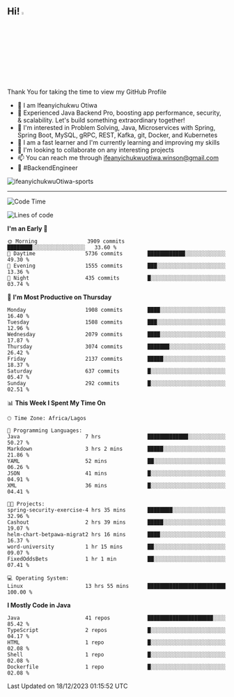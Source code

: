 <!-- BLOG-POST-LIST:START --><!-- BLOG-POST-LIST:END -->

## Hi! <img src="https://media.giphy.com/media/hvRJCLFzcasrR4ia7z/giphy.gif" width="4%"> 

Thank You for taking the time to view my GitHub Profile

- 👋 I am Ifeanyichukwu Otiwa
- 🚀 Experienced Java Backend Pro, boosting app performance, security, & scalability. Let's build something extraordinary together!
- 👀 I'm interested in Problem Solving, Java, Microservices with Spring, Spring Boot, MySQL, gRPC, REST, Kafka, git, Docker, and Kubernetes
- 🌱 I am a fast learner and I'm currently learning and improving my skills
- 💞️ I'm looking to collaborate on any interesting projects
- 📫 You can reach me through ifeanyichukwuotiwa.winson@gmail.com
- 🚀 #BackendEngineer

<p align="left" marginTop="10px"> <img src="https://komarev.com/ghpvc/?username=ifeanyichukwuOtiwa-sports&label=Profile%20views&color=0e75b6&style=for-the-badge" alt="ifeanyichukwuOtiwa-sports" /> </p>

***

<!--START_SECTION:waka-->
![Code Time](http://img.shields.io/badge/Code%20Time-2%2C037%20hrs%2016%20mins-blue)

![Lines of code](https://img.shields.io/badge/From%20Hello%20World%20I%27ve%20Written-4.2%20million%20lines%20of%20code-blue)

**I'm an Early 🐤** 

```text
🌞 Morning                3909 commits        ████████░░░░░░░░░░░░░░░░░   33.60 % 
🌆 Daytime                5736 commits        ████████████░░░░░░░░░░░░░   49.30 % 
🌃 Evening                1555 commits        ███░░░░░░░░░░░░░░░░░░░░░░   13.36 % 
🌙 Night                  435 commits         █░░░░░░░░░░░░░░░░░░░░░░░░   03.74 % 
```
📅 **I'm Most Productive on Thursday** 

```text
Monday                   1908 commits        ████░░░░░░░░░░░░░░░░░░░░░   16.40 % 
Tuesday                  1508 commits        ███░░░░░░░░░░░░░░░░░░░░░░   12.96 % 
Wednesday                2079 commits        ████░░░░░░░░░░░░░░░░░░░░░   17.87 % 
Thursday                 3074 commits        ███████░░░░░░░░░░░░░░░░░░   26.42 % 
Friday                   2137 commits        █████░░░░░░░░░░░░░░░░░░░░   18.37 % 
Saturday                 637 commits         █░░░░░░░░░░░░░░░░░░░░░░░░   05.47 % 
Sunday                   292 commits         █░░░░░░░░░░░░░░░░░░░░░░░░   02.51 % 
```


📊 **This Week I Spent My Time On** 

```text
🕑︎ Time Zone: Africa/Lagos

💬 Programming Languages: 
Java                     7 hrs               █████████████░░░░░░░░░░░░   50.27 % 
Markdown                 3 hrs 2 mins        █████░░░░░░░░░░░░░░░░░░░░   21.86 % 
YAML                     52 mins             ██░░░░░░░░░░░░░░░░░░░░░░░   06.26 % 
JSON                     41 mins             █░░░░░░░░░░░░░░░░░░░░░░░░   04.91 % 
XML                      36 mins             █░░░░░░░░░░░░░░░░░░░░░░░░   04.41 % 

🐱‍💻 Projects: 
spring-security-exercise-4 hrs 35 mins       ████████░░░░░░░░░░░░░░░░░   32.96 % 
Cashout                  2 hrs 39 mins       █████░░░░░░░░░░░░░░░░░░░░   19.07 % 
helm-chart-betpawa-migrat2 hrs 16 mins       ████░░░░░░░░░░░░░░░░░░░░░   16.37 % 
word-university          1 hr 15 mins        ██░░░░░░░░░░░░░░░░░░░░░░░   09.07 % 
FixedOddsBets            1 hr 1 min          ██░░░░░░░░░░░░░░░░░░░░░░░   07.41 % 

💻 Operating System: 
Linux                    13 hrs 55 mins      █████████████████████████   100.00 % 
```

**I Mostly Code in Java** 

```text
Java                     41 repos            █████████████████████░░░░   85.42 % 
TypeScript               2 repos             █░░░░░░░░░░░░░░░░░░░░░░░░   04.17 % 
HTML                     1 repo              █░░░░░░░░░░░░░░░░░░░░░░░░   02.08 % 
Shell                    1 repo              █░░░░░░░░░░░░░░░░░░░░░░░░   02.08 % 
Dockerfile               1 repo              █░░░░░░░░░░░░░░░░░░░░░░░░   02.08 % 
```




 Last Updated on 18/12/2023 01:15:52 UTC
<!--END_SECTION:waka-->

<!--
<p align="center">
![trophy](https://github-profile-trophy.vercel.app/?username=ifeanyichukwuOtiwa-sports&theme=onedark) (https://github.com/ryo-ma/github-profile-trophy)
</p>
-->

<!---
ifeanyi-otiwa/ifeanyi-otiwa is a ✨ special ✨ repository because its `README.md` (this file) appears on your GitHub profile.
You can click the Preview link to take a look at your changes.
--->
